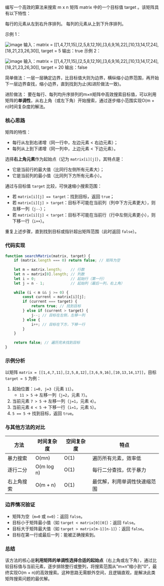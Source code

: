 编写一个高效的算法来搜索 m x n 矩阵 matrix 中的一个目标值 target 。该矩阵具有以下特性：

每行的元素从左到右升序排列。
每列的元素从上到下升序排列。
 

示例 1：

![image](@site/static/img/searchgrid2.jpg)
输入：matrix = [[1,4,7,11,15],[2,5,8,12,19],[3,6,9,16,22],[10,13,14,17,24],[18,21,23,26,30]], target = 5
输出：true
示例 2：

![image](@site/static/img/searchgrid.jpg)
输入：matrix = [[1,4,7,11,15],[2,5,8,12,19],[3,6,9,16,22],[10,13,14,17,24],[18,21,23,26,30]], target = 20
输出：false

简单做法：一层一层确定边界，比目标值大则为边界，横纵缩小边界范围，再开始下一层边界查找，缩小边界，直到找到为止(和进阶做法一致)。

进阶做法：
要在每行、每列均升序排列的m×n矩阵中高效搜索目标值，可以利用矩阵的**单调性**，从右上角（或左下角）开始搜索，通过逐步缩小范围实现O(m + n)时间复杂度的解法。


### **核心思路**
矩阵的特性：  
- 每行从左到右递增（同一行中，左边元素 < 右边元素）；  
- 每列从上到下递增（同一列中，上边元素 < 下边元素）。  

选择**右上角元素**作为起始点（记为 `matrix[i][j]`），其特点是：  
- 它是当前行的最大值（比同行左侧所有元素大）；  
- 它是当前列的最小值（比同列下方所有元素小）。  

通过与目标值 `target` 比较，可快速缩小搜索范围：  
- 若 `matrix[i][j] == target`：找到目标，返回 `true`；  
- 若 `matrix[i][j] > target`：目标不可能在当前列（列中下方元素更大），则左移一列（`j--`）；  
- 若 `matrix[i][j] < target`：目标不可能在当前行（行中左侧元素更小），则下移一行（`i++`）。  

重复上述步骤，直到找到目标或指针超出矩阵范围（此时返回 `false`）。


### **代码实现**
```javascript
function searchMatrix(matrix, target) {
    if (matrix.length === 0) return false; // 矩阵为空
    
    let m = matrix.length;    // 行数
    let n = matrix[0].length; // 列数
    let i = 0;                // 起始行（第一行）
    let j = n - 1;            // 起始列（最后一列，右上角）
    
    while (i < m && j >= 0) {
        const current = matrix[i][j];
        if (current === target) {
            return true; // 找到目标
        } else if (current > target) {
            j--; // 目标在左侧，左移一列
        } else {
            i++; // 目标在下方，下移一行
        }
    }
    
    return false; // 遍历完未找到目标
}
```


### **示例分析**
以矩阵 `matrix = [[1,4,7,11],[2,5,8,12],[3,6,9,16],[10,13,14,17]]`，目标 `target = 5` 为例：  

1. 起始位置：`i=0, j=3`（元素 `11`）。  
   - `11 > 5` → 左移一列（`j=2`，元素 `7`）。  
2. 当前元素 `7 > 5` → 左移一列（`j=1`，元素 `4`）。  
3. 当前元素 `4 < 5` → 下移一行（`i=1`，元素 `5`）。  
4. `5 == 5` → 找到目标，返回 `true`。  


### **与其他方法的对比**
| 方法         | 时间复杂度 | 空间复杂度 | 特点                     |
|--------------|------------|------------|--------------------------|
| 暴力搜索     | O(mn)      | O(1)       | 遍历所有元素，效率低     |
| 逐行二分     | O(m log n) | O(1)       | 每行二分查找，优于暴力   |
| 右上角搜索   | O(m + n)   | O(1)       | 最优解，利用单调性快速缩范围 |  


### **边界情况验证**
- 矩阵为空（`m=0` 或 `n=0`）：返回 `false`。  
- 目标小于矩阵最小值（如 `target < matrix[0][0]`）：返回 `false`。  
- 目标大于矩阵最大值（如 `target > matrix[m-1][n-1]`）：返回 `false`。  
- 目标在第一行或最后一列：能被正确搜索到。  


### **总结**
该方法的核心是**利用矩阵的单调性选择合适的起始点**（右上角或左下角），通过比较目标值与当前元素，逐步排除整行或整列，将搜索范围从“m×n”缩小到“0”，最终实现O(m + n)的高效搜索。这种思路无需额外空间，且逻辑直观，是解决此类矩阵搜索问题的最优解。